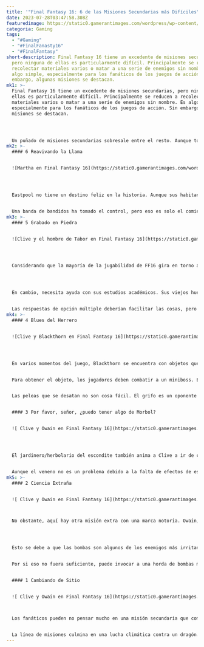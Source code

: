 ```yaml
---
title: '"Final Fantasy 16: 6 de las Misiones Secundarias más Difíciles"'
date: 2023-07-28T03:47:58.308Z
featuredimage: https://static0.gamerantimages.com/wordpress/wp-content/uploads/2023/07/final-fantasy-16-hardest-side-quests.jpg?q=50&fit=contain&w=1140&h=&dpr=1.5
categoria: Gaming
tags:
  - "#Gaming"
  - "#FinalFanasty16"
  - "#FinalFantasy"
short-description: Final Fantasy 16 tiene un excedente de misiones secundarias,
  pero ninguna de ellas es particularmente difícil. Principalmente se reducen a
  recolectar materiales varios o matar a una serie de enemigos sin nombre. Es
  algo simple, especialmente para los fanáticos de los juegos de acción. Sin
  embargo, algunas misiones se destacan.
mk1: >-
  Final Fantasy 16 tiene un excedente de misiones secundarias, pero ninguna de
  ellas es particularmente difícil. Principalmente se reducen a recolectar
  materiales varios o matar a una serie de enemigos sin nombre. Es algo simple,
  especialmente para los fanáticos de los juegos de acción. Sin embargo, algunas
  misiones se destacan.




  Un puñado de misiones secundarias sobresale entre el resto. Aunque todavía no son excesivamente difíciles, confrontan a los jugadores con más que simples enemigos comunes. Probablemente esto se debe a que provienen de varios amigos que Clive conoce a lo largo de FF16. Como tal, son las más interesantes desde el punto de vista del juego y los personajes.
mk2: >-
  #### 6 Reavivando la Llama


  ![Martha en Final Fantasy 16](https://static0.gamerantimages.com/wordpress/wp-content/uploads/2023/07/martha-in-final-fantasy-16.jpg?q=50&fit=crop&w=1500&dpr=1.5 "Martha en Final Fantasy 16")




  Eastpool no tiene un destino feliz en la historia. Aunque sus habitantes ayudan a Clive en su viaje, la aldea es destruida por la traición de su madre y sus fuerzas imperiales. Pero eso no es el final. Los habitantes del subsuelo de Rosalith y los lugareños de Martha's Rest deciden eventualmente restablecer Eastpool como un santuario para los Portadores. Solo hay un problema: el lugar está actualmente ocupado.


  Una banda de bandidos ha tomado el control, pero eso es solo el comienzo. La aldea ahora es el hogar de un monstruo de lodo llamado "Two Scoops". Este miniboss tiene mucha salud y un largo alcance. Su alcance proviene de cambiar su forma en un abrir y cerrar de ojos. Este patrón (o más bien la falta de él) lo convierte en uno de los monstruos más erráticos, lo que significa que los jugadores deben cambiar sus tácticas habituales para adaptarse. Apretar botones no será suficiente esta vez.
mk3: >-
  #### 5 Grabado en Piedra


  ![Clive y el hombre de Tabor en Final Fantasy 16](https://static0.gamerantimages.com/wordpress/wp-content/uploads/2023/07/clive-and-the-old-man-in-final-fantasy-16.jpg?q=50&fit=crop&w=1500&dpr=1.5 "Clive y el hombre de Tabor en Final Fantasy 16")




  Considerando que la mayoría de la jugabilidad de FF16 gira en torno a peleas, los fanáticos pueden sorprenderse al encontrar una misión secundaria centrada en la memorización. Cuando Clive y su grupo visitan Tabor, se encuentran con un anciano que grita desde las azoteas. No, no está diciéndole a los niños que se vayan de su jardín.




  En cambio, necesita ayuda con sus estudios académicos. Sus viejos huesos le impiden subir escaleras, por lo que solicita a los héroes que lean tres piedras antiguas en la ciudad y le informen sobre las inscripciones. Esta misión arqueológica contrasta notablemente con cualquier otra tarea. Debido a eso, es probable que tome desprevenidos a algunos jugadores.


  Las respuestas de opción múltiple deberían facilitar las cosas, pero en realidad hacen lo contrario. Las opciones tienen un lenguaje similar, lo que seguramente confundirá a algunas personas. Toda la tarea puede carecer de combate, pero irónicamente eso lo hace más difícil.
mk4: >-
  #### 4 Blues del Herrero


  ![Clive y Blackthorn en Final Fantasy 16](https://static0.gamerantimages.com/wordpress/wp-content/uploads/2023/07/clive-and-blackthorn-in-final-fantasy-16.jpg?q=50&fit=crop&w=1500&dpr=1.5 "Clive y Blackthorn en Final Fantasy 16")




  En varios momentos del juego, Blackthorn se encuentra con objetos que muestran habilidades superiores de forja. Entonces, pierde confianza en su propia habilidad y Clive se ofrece a ayudarlo. Esa ayuda implica conseguir los objetos mencionados. Sin embargo, dos instancias mezclan las cosas.


  Para obtener el objeto, los jugadores deben combatir a un miniboss. Específicamente, deben vencer a un grifo llamado Dozmare. Es un objetivo en la lista de cacería, pero no revela su ubicación exacta. En cambio, proporciona una pista vaga sobre dónde podría estar. Más tarde, el antiguo hogar de Blackthorn es atacado por una multitud de monstruos Akashic, liderados por una quimera.


  Las peleas que se desatan no son cosa fácil. El grifo es un oponente móvil. Vuela alrededor del escenario y usa su impulso para causar un gran daño a todo lo que se interponga en su camino. Sus barridos de alas dificultan acercarse a él, y mucho menos acertar un golpe. Mientras tanto, la quimera tiene todo eso y más, mezclando ataques de área y ofensivas elementales. El desafío no es sorprendente, ya que tanto los objetivos de Akashic como de cacería están destinados a ser monstruos más difíciles. Y esta no es la última vez que coinciden con misiones secundarias.


  #### 3 Por favor, señor, ¿puedo tener algo de Morbol?


  ![ Clive y Owain en Final Fantasy 16](https://static0.gamerantimages.com/wordpress/wp-content/uploads/2023/07/a-morbol-in-final-fantasy-16.jpg?q=50&fit=crop&w=1500&dpr=1.5 " Clive y Owain en Final Fantasy 16")




  El jardinero/herbolario del escondite también anima a Clive a ir de caza. Necesita las vides de un Morbol. El único monstruo de este tipo que conocen está en la lista de cacería, simplemente conocido como "Carrot". Como todos los Morbols del juego, es básicamente un Malboro de otras entregas de Final Fantasy. En caso de que los fanáticos se lo estuvieran preguntando, es igual de molesto de combatir en tiempo real que en un formato de juego por turnos.


  Aunque el veneno no es un problema debido a la falta de efectos de estado en FF16, Carrot lo compensa con su pura ferocidad. Tiene una amplia gama de ataques, tanto desde su enorme boca como desde su masa de vides. Aún peor, puede sumergirse en el agua y aparecer justo al lado de los héroes. El daño amplificado significa que estos movimientos son aún más dolorosos. Y eso sin mencionar que, como todas las cacerías, los jugadores solo obtienen pistas vagas en lugar de direcciones precisas. Esa es una gran desventaja de combinar cacerías y misiones secundarias.
mk5: >-
  #### 2 Ciencia Extraña


  ![ Clive y Owain en Final Fantasy 16](https://static0.gamerantimages.com/wordpress/wp-content/uploads/2023/07/clive-and-owain-in-final-fantasy-16.jpg?q=50&fit=crop&w=1500&dpr=1.5 " Clive y Owain en Final Fantasy 16")



  No obstante, aquí hay otra misión extra con una marca notoria. Owain, quien ayuda en el taller de Mid, necesita un lote de ceniza de bomba. Por supuesto, no se refiere a cualquier bomba, la ceniza solo puede provenir de un Rey Bomba. Así que, de vuelta a la lista de cacerías. Si los jugadores descubren dónde está Su Majestad, se enfrentarán a una pelea volátil.




  Esto se debe a que las bombas son algunos de los enemigos más irritantes en Final Fantasy. Además de sus ataques de fuego y su inmunidad al fuego, pueden detonar. Esta táctica suicida crea un kamikaze devastador que aniquila la salud del grupo. Aunque las debilidades elementales ahora están anuladas, las bombas aún tienen una explosión malévola. La versión del Rey Bomba es aún más potente.


  Por si eso no fuera suficiente, puede invocar a una horda de bombas más pequeñas para que lo respalden. Esto convierte el campo de batalla en un campo minado. Es una buena noticia que la misión proporcione una bolsa de poción más grande, ya que los jugadores pueden usar todos los objetos curativos de su bolsa.


  #### 1 Cambiando de Sitio


  ![ Clive y Owain en Final Fantasy 16](https://static0.gamerantimages.com/wordpress/wp-content/uploads/2023/07/clive-and-eloise-in-final-fantasy-16.jpg?q=50&fit=crop&w=1500&dpr=1.5 " Clive y Owain en Final Fantasy 16")



  Los fanáticos pueden no pensar mucho en una misión secundaria que comienza en Boklad, una especie de parada para descansar. Comienza de manera inofensiva: los jugadores eliminan a una turba sin mente de un pueblo pesquero cercano. Sin embargo, esto es solo el calentamiento para la segunda parte.


  La línea de misiones culmina en una lucha climática contra un dragón. No es un objetivo notorio, pero debería serlo. Tiene todos los ataques láser y de fuego de un dragón ordinario, pero están amplificados por su estado Akashic. Con ese poder, pueden eliminar a los jugadores en cuestión de segundos. ¿Qué llevó a Theodore a pensar que podría vencer a esta bestia? Solo Dios lo sabe.
---
```

